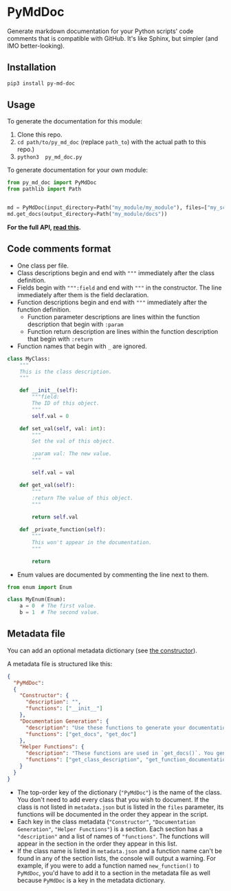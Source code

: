 # PyMdDoc

Generate markdown documentation for your Python scripts' code comments that is compatible with GitHub. It's like Sphinx, but simpler (and IMO better-looking).

## Installation

```bash
pip3 install py-md-doc
```

## Usage

To generate the documentation for this module:

1. Clone this repo.
2. `cd path/to/py_md_doc` (replace `path_to`) with the actual path to this repo.)
3. `python3  py_md_doc.py`

To generate documentation for your own module:

```python
from py_md_doc import PyMdDoc
from pathlib import Path


md = PyMdDoc(input_directory=Path("my_module/my_module"), files=["my_script.py"], metadata_path="metadata.json")
md.get_docs(output_directory=Path("my_module/docs"))
```

**For the full API, [read this](docs/py_md_doc.md).**

## Code comments format

- One class per file.
- Class descriptions begin and end with `"""` immediately after the class definition.
- Fields begin with `""":field` and end with `"""` in the constructor. The line immediately after them is the field declaration.
- Function descriptions begin and end with `"""` immediately after the function definition.
  - Function parameter descriptions are lines within the function description that begin with `:param`
  - Function return description are lines within the function description that begin with `:return`
- Function names that begin with `_` are ignored.

```python
class MyClass:
    """
    This is the class description.
    """

    def __init__(self):
        """field:
        The ID of this object.
        """
        self.val = 0

    def set_val(self, val: int):
        """
        Set the val of this object.

        :param val: The new value.
        """

        self.val = val

    def get_val(self):
        """
        :return The value of this object.
        """
        
        return self.val

    def _private_function(self):
        """
        This won't appear in the documentation.
        """

        return
```

- Enum values are documented by commenting the line next to them.

```python
from enum import Enum

class MyEnum(Enum):
    a = 0  # The first value.
    b = 1  # The second value.
```

## Metadata file

You can add an optional metadata dictionary (see [the constructor](doc/py_md_doc.md#__init__)).

A metadata file is structured like this:
 
```json
{
  "PyMdDoc":
  {
    "Constructor": {
      "description": "",
      "functions": ["__init__"]
    },
    "Documentation Generation": {
      "description": "Use these functions to generate your documentation.",
      "functions": ["get_docs", "get_doc"]
    },
    "Helper Functions": {
      "description": "These functions are used in `get_docs()`. You generally won't need to call these yourself.",
      "functions": ["get_class_description", "get_function_documentation", "get_enum_values", "get_fields"]
    }
  }
}
```

- The top-order key of the dictionary (`"PyMdDoc"`) is the name of the class. You don't need to add every class that you wish to document. If the class is not listed in `metadata.json` but is listed in the `files` parameter, its functions will be documented in the order they appear in the script.
- Each key in the class metadata (`"Constructor"`, `"Documentation Generation"`, `"Helper Functions"`) is a section. Each section has a `"description"` and a list of names of `"functions"`. The functions will appear in the section in the order they appear in this list.
- If the class name is listed in `metadata.json` and a function name can't be found in any of the section lists, the console will output a warning. For example, if you were to add a function named `new_function()` to `PyMdDoc`, you'd have to add it to a section in the metadata file as well because `PyMdDoc` is a key in the metadata dictionary.